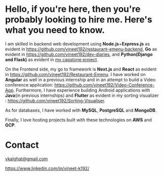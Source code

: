 # Hello, if you're here, then you're probably looking to hire me. Here's what you need to know.

I am skilled in backend web development using **Node.js**+**Express.js** as evident in https://github.com/vineet192/restaurant-emenu-backend, **Go** as evident in https://github.com/vineet192/dev-diaries, and **Python(Django and Flask)** as evident in [my capstone project](https://www.youtube.com/watch?v=1wWuwWfDwkM).

On the Frontend side, my go to framework is **Next.js** and **React** as evident in https://github.com/vineet192/Restaurant-Emenu. I have worked on **Angular** as well in a previous internship and in an attempt to build a Video conference application: https://github.com/vineet192/Video-Conference-App. Furthermore, I have experience building Android applications 
with **Java**(in previous internships) and **Flutter** as evident in my sorting visualizer : https://github.com/vineet192/Sorting-Visualiser.

As for databases, I have worked with **MySQL**, **PostgreSQL** and **MongoDB**.

Finally, I love hosting projects built with these technologies on **AWS** and **GCP**.


# Contact
vkalghat@gmail.com

https://www.linkedin.com/in/vineet-k192/
